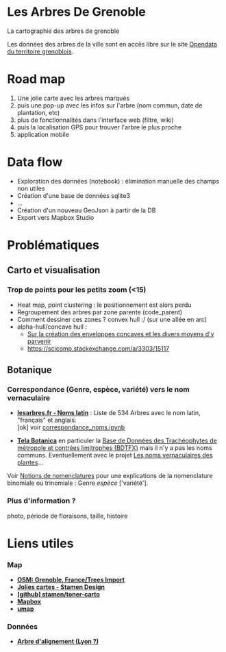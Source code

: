 # Les Arbres De Grenoble
La cartographie des arbres de grenoble


Les données des arbres de la ville sont en accès libre sur le site [Opendata du territoire grenoblois](http://data.metropolegrenoble.fr/ckan/dataset/les-arbres-de-grenoble).


# Road map

1. Une jolie carte avec les arbres marqués
2. puis une pop-up avec les infos sur l'arbre (nom commun, date de plantation, etc)
3. plus de fonctionnalités dans l'interface web (filtre, wiki)
4. puis la localisation GPS pour trouver l'arbre le plus proche
5. application mobile

# Data flow

* Exploration des données (notebook) : élimination manuelle des champs non utiles
* Création d'une base de données sqlite3
*  ...
* Création d'un nouveau GeoJson à partir de la DB
* Export vers Mapbox Studio


# Problématiques

## Carto et visualisation

### Trop de points pour les petits zoom (<15)
- Heat map, point clustering : le positionnement est alors perdu
- Regroupement des arbres par zone parente (code_parent)
- Comment dessiner ces zones ?  convex hull :/ (sur une allée en arc)
- alpha-hull/concave hull :
    - [Sur la création des enveloppes concaves et les divers moyens d'y parvenir](http://www.portailsig.org/content/sur-la-creation-des-enveloppes-concaves-concave-hull-et-les-divers-moyens-d-y-parvenir-forme)
    - https://scicomp.stackexchange.com/a/3303/15117


## Botanique

### Correspondance (Genre, espèce, variété) vers le nom vernaculaire
- [**lesarbres.fr - Noms latin**](http://www.lesarbres.fr/noms-des-arbres-latin-.html) :
    Liste de 534 Arbres avec le nom latin, "français" et anglais.  
    [ok] voir [ 	correspondance_noms.ipynb](https://github.com/xdze2/arbresdegrenoble/blob/master/correspondance_noms.ipynb)

- [**Tela Botanica**](http://www.tela-botanica.org/page:accueil_botanique) en particuler la [Base de Données des Trachéophytes de métropole et contrées limitrophes (BDTFX)](http://www.tela-botanica.org/bdtfx)
    mais il n'y a pas les noms communs. Eventuellement avec le projet [Les noms vernaculaires des plantes](http://www.tela-botanica.org/page:liste_projets?id_projet=2&act=resume)...

Voir [Notions de nomenclatures](http://hortidact.eklablog.com/le-vegetal-notions-de-nomenclature-a57617765) pour une explications de la nomenclature binomiale ou trinomiale : Genre _espèce_ ['variété'].

### Plus d'information ?
photo, période de floraisons, taille, histoire



# Liens utiles

### Map
- [**OSM: Grenoble, France/Trees Import**](https://wiki.openstreetmap.org/wiki/Grenoble,_France/Trees_Import)
- [**Jolies cartes - Stamen Design**](http://maps.stamen.com/#toner/16/45.1868/5.7261)
- [**[github] stamen/toner-carto**](https://github.com/stamen/toner-carto)
- [**Mapbox**](https://www.mapbox.com)
- [**umap**](https://umap.openstreetmap.fr/en/)



### Données

- [**Arbre d'alignement (Lyon ?)**](https://www.data.gouv.fr/fr/datasets/arbre-dalignement/)
